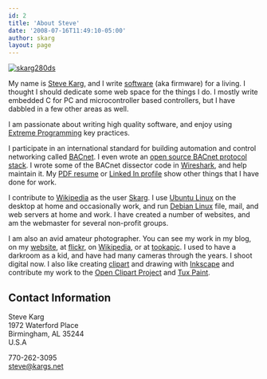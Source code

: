 ```yaml
---
id: 2
title: 'About Steve'
date: '2008-07-16T11:49:10-05:00'
author: skarg
layout: page
---
```


[![](http://steve.kargs.net/wp-content/uploads/2008/07/skarg280ds.jpg "skarg280ds")](http://steve.kargs.net/wp-content/uploads/2008/07/skarg2008.jpg)

My name is [Steve Karg](http://kargs.net/), and I write [software](http://steve.kargs.net/category/software/) (aka firmware) for a living. I thought I should dedicate some web space for the things I do. I mostly write embedded C for PC and microcontroller based controllers, but I have dabbled in a few other areas as well.

I am passionate about writing high quality software, and enjoy using [Extreme Programming](http://xprogramming.org/) key practices.

I participate in an international standard for building automation and control networking called [BACnet](http://www.bacnet.org/ "BACnet"). I even wrote an [open source BACnet protocol stack](http://bacnet.sourceforge.net/). I wrote some of the BACnet dissector code in [Wireshark](http://wireshark.org/), and help maintain it. My [PDF resume](http://www.kargs.net/docs/stk-resume.pdf) or [Linked In profile](https://www.linkedin.com/in/skarg) show other things that I have done for work.

I contribute to [Wikipedia](http://en.wikipedia.org/) as the user [Skarg](http://en.wikipedia.org/wiki/User:Skarg). I use [Ubuntu Linux](http://www.ubuntu.com/) on the desktop at home and occasionally work, and run [Debian Linux](http://www.debian.org/) file, mail, and web servers at home and work. I have created a number of websites, and am the webmaster for several non-profit groups.

I am also an avid amateur photographer. You can see my work in my blog, on my [website](http://kargs.net/wallpaper/), at [flickr](http://www.flickr.com/photos/skarg/), on [Wikipedia](http://en.wikipedia.org/wiki/User:Skarg/gallery), or at [tookapic](https://tookapic.com/skarg). I used to have a darkroom as a kid, and have had many cameras through the years. I shoot digital now. I also like creating [clipart](http://steve.kargs.net/category/clipart/) and drawing with [Inkscape](http://inkscape.org/) and contribute my work to the [Open Clipart Project](http://openclipart.org/) and [Tux Paint](http://tuxpaint.org/).

## Contact Information

Steve Karg  
1972 Waterford Place  
Birmingham, AL 35244  
U.S.A

770-262-3095  
[steve@kargs.net](http://kargs.net/contacts.html)